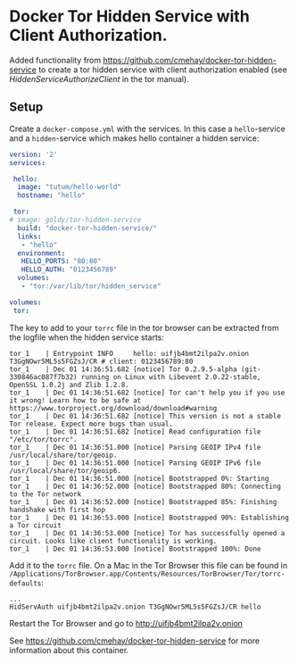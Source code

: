 # Docker Tor Hidden Service with Client Authorization.

Added functionality from https://github.com/cmehay/docker-tor-hidden-service to create a tor hidden service with client authorization enabled (see _HiddenServiceAuthorizeClient_ in the tor manual).

## Setup

Create a `docker-compose.yml` with the services. In this case a `hello`-service and a `hidden`-service which makes hello container a hidden service:
```yaml
version: '2'
services:

 hello:
  image: "tutum/hello-world"
  hostname: "hello"

 tor:
# image: goldy/tor-hidden-service
  build: "docker-tor-hidden-service/"
  links:
   - "hello"
  environment:
   HELLO_PORTS: "80:80"
   HELLO_AUTH: "0123456789"
  volumes:
   - "tor:/var/lib/tor/hidden_service"

volumes:
 tor: 
```

The key to add to your `torrc` file in the tor browser can be extracted from the logfile when the hidden service starts:
```
tor_1    | Entrypoint INFO     hello: uifjb4bmt2ilpa2v.onion T3GgNOwr5ML5s5FGZsJ/CR # client: 0123456789:80
tor_1    | Dec 01 14:36:51.682 [notice] Tor 0.2.9.5-alpha (git-330846ac087f7b32) running on Linux with Libevent 2.0.22-stable, OpenSSL 1.0.2j and Zlib 1.2.8.
tor_1    | Dec 01 14:36:51.682 [notice] Tor can't help you if you use it wrong! Learn how to be safe at https://www.torproject.org/download/download#warning
tor_1    | Dec 01 14:36:51.682 [notice] This version is not a stable Tor release. Expect more bugs than usual.
tor_1    | Dec 01 14:36:51.682 [notice] Read configuration file "/etc/tor/torrc".
tor_1    | Dec 01 14:36:51.000 [notice] Parsing GEOIP IPv4 file /usr/local/share/tor/geoip.
tor_1    | Dec 01 14:36:51.000 [notice] Parsing GEOIP IPv6 file /usr/local/share/tor/geoip6.
tor_1    | Dec 01 14:36:51.000 [notice] Bootstrapped 0%: Starting
tor_1    | Dec 01 14:36:52.000 [notice] Bootstrapped 80%: Connecting to the Tor network
tor_1    | Dec 01 14:36:52.000 [notice] Bootstrapped 85%: Finishing handshake with first hop
tor_1    | Dec 01 14:36:53.000 [notice] Bootstrapped 90%: Establishing a Tor circuit
tor_1    | Dec 01 14:36:53.000 [notice] Tor has successfully opened a circuit. Looks like client functionality is working.
tor_1    | Dec 01 14:36:53.000 [notice] Bootstrapped 100%: Done
```

Add it to the `torrc` file. On a Mac in the Tor Browser this file can be found in `/Applications/TorBrowser.app/Contents/Resources/TorBrowser/Tor/torrc-defaults`:
```
...
HidServAuth uifjb4bmt2ilpa2v.onion T3GgNOwr5ML5s5FGZsJ/CR hello
```

Restart the Tor Browser and go to http://uifjb4bmt2ilpa2v.onion

See https://github.com/cmehay/docker-tor-hidden-service for more information about this container.

